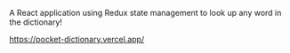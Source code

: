 A React application using Redux state management to look up any word in the dictionary!

https://pocket-dictionary.vercel.app/